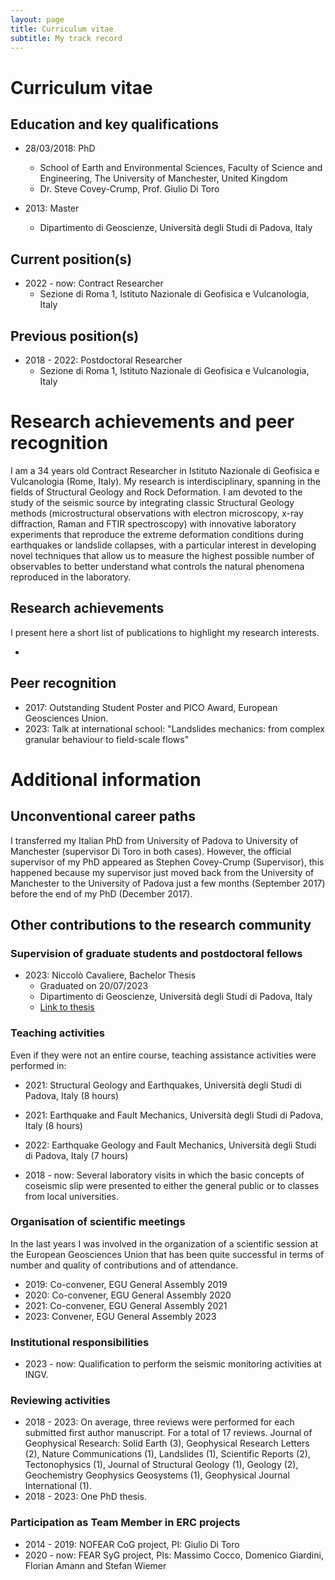 ```yaml
---
layout: page
title: Curriculum vitae
subtitle: My track record
---
```

# Curriculum vitae

## Education and key qualifications

- 28/03/2018:	PhD
  - School of Earth and Environmental Sciences, Faculty of Science and Engineering, The University of Manchester, United Kingdom
  - Dr. Steve Covey-Crump, Prof. Giulio Di Toro

- 2013: Master
	- Dipartimento di Geoscienze, Università degli Studi di Padova, Italy

## Current position(s)

- 2022 - now: Contract Researcher
  - Sezione di Roma 1, Istituto Nazionale di Geofisica e Vulcanologia, Italy

## Previous position(s)

- 2018 - 2022: Postdoctoral Researcher
  - Sezione di Roma 1, Istituto Nazionale di Geofisica e Vulcanologia, Italy

# Research achievements and peer recognition
I am a 34 years old Contract Researcher in Istituto Nazionale di Geofisica e Vulcanologia (Rome, Italy). 
My research is interdisciplinary, spanning in the fields of Structural Geology and Rock Deformation. I am devoted to the study of the seismic source by integrating classic Structural Geology methods (microstructural observations with electron microscopy, x-ray diffraction, Raman and FTIR spectroscopy) with innovative laboratory experiments that reproduce the extreme deformation conditions during earthquakes or landslide collapses, with a particular interest in developing novel techniques that allow us to measure the highest possible number of observables to better understand what controls the natural phenomena reproduced in the laboratory.

## Research achievements
I present here a short list of publications to highlight my research interests.

-

## Peer recognition
- 2017: Outstanding Student Poster and PICO Award, European Geosciences Union.
- 2023: Talk at international school: "Landslides mechanics: from complex granular behaviour to field-scale flows"

# Additional information

## Unconventional career paths

I transferred my Italian PhD from University of Padova to University of Manchester (supervisor Di Toro in both cases). However, the official supervisor of my PhD appeared as Stephen Covey-Crump (Supervisor), this happened because my supervisor just moved back from the University of Manchester to the University of Padova just a few months (September 2017) before the end of my PhD (December 2017).

## Other contributions to the research community

### Supervision of graduate students and postdoctoral fellows

- 2023:	Niccolò Cavaliere, Bachelor Thesis
  - Graduated on 20/07/2023
  - Dipartimento di Geoscienze, Università degli Studi di Padova, Italy
  - [Link to thesis](https://thesis.unipd.it/handle/20.500.12608/48966)

### Teaching activities
Even if they were not an entire course, teaching assistance activities were performed in:

- 2021: Structural Geology and Earthquakes, Università degli Studi di Padova, Italy (8 hours)
- 2021: Earthquake and Fault Mechanics, Università degli Studi di Padova, Italy (8 hours)
- 2022: Earthquake Geology and Fault Mechanics, Università degli Studi di Padova, Italy (7 hours)

- 2018 - now: Several laboratory visits in which the basic concepts of coseismic slip were presented to either the general public or to classes from local universities.

### Organisation of scientific meetings
In the last years I was involved in the organization of a scientific session at the European Geosciences Union that has been quite successful in terms of number and quality of contributions and of attendance.

- 2019: Co-convener, EGU General Assembly 2019 
- 2020: Co-convener, EGU General Assembly 2020 
- 2021: Co-convener, EGU General Assembly 2021
- 2023: Convener, EGU General Assembly 2023

### Institutional responsibilities
- 2023 - now: Qualification to perform the seismic monitoring activities at INGV.

### Reviewing activities
- 2018 - 2023: On average, three reviews were performed for each submitted first author manuscript. For a total of 17 reviews. Journal of Geophysical Research: Solid Earth (3), Geophysical Research Letters (2), Nature Communications (1), Landslides (1), Scientific Reports (2), Tectonophysics (1), Journal of Structural Geology (1), Geology (2), Geochemistry Geophysics Geosystems (1), Geophysical Journal International (1).
- 2018 - 2023: One PhD thesis.

### Participation as Team Member in ERC projects
- 2014 - 2019: NOFEAR CoG project, PI: Giulio Di Toro
- 2020 - now:	FEAR SyG project, PIs: Massimo Cocco, Domenico Giardini, Florian Amann and Stefan Wiemer
